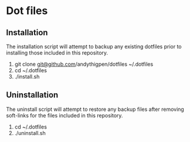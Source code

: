 # Dot files

## Installation

The installation script will attempt to backup any existing dotfiles prior to 
installing those included in this repository.

1. git clone git@github.com/andythigpen/dotfiles ~/.dotfiles
2. cd ~/.dotfiles
3. ./install.sh

## Uninstallation

The uninstall script will attempt to restore any backup files after removing
soft-links for the files included in this repository.

1. cd ~/.dotfiles
2. ./uninstall.sh


